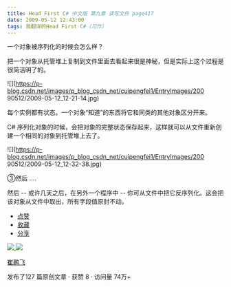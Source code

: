 ```yaml
---
title: Head First C# 中文版 第九章 读写文件 page417
date: 2009-05-12 12:43:00
tags: 我翻译的Head First C#（习作）
---
```

一个对象被序列化的时候会怎么样？

  

把一个对象从托管堆上复制到文件里面去看起来很是神秘，但是实际上这个过程是很简洁明了的。

  

![](https://p-blog.csdn.net/images/p_blog_csdn_net/cuipengfei1/EntryImages/200
90512/2009-05-12_12-21-14.jpg)

每个实例都有状态。一个对象“知道”的东西将它和同类的其他对象区分开来。

C#  序列化对象的时候，会把对象的完整状态保存起来，这样就可以从文件重新创建一个相同的对象到托管堆上去了。

  

![](https://p-blog.csdn.net/images/p_blog_csdn_net/cuipengfei1/EntryImages/200
90512/2009-05-12_12-32-38.jpg)

③然后  ....

  

然后  \--  或许几天之后，在另外一个程序中  \--  你可从文件中把它反序列化。这会把该对象从文件中取出，所有字段值原封不动。

  * [ 点赞  ](javascript:;)
  * [ 收藏  ](javascript:;)
  * [ 分享 ](javascript:;)

[ ![](https://profile.csdnimg.cn/5/2/5/3_cuipengfei1)
![](https://g.csdnimg.cn/static/user-reg-year/1x/11.png)
](https://blog.csdn.net/cuipengfei1)

[ 崔鹏飞 ](https://blog.csdn.net/cuipengfei1)

发布了127 篇原创文章  ·  获赞 8  ·  访问量 74万+

